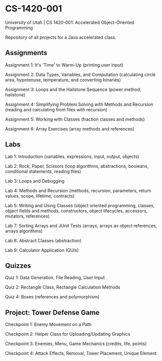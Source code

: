 # CS-1420-001
University of Utah | CS 1420-001: Accelerated Object-Oriented Programming

Repository of all projects for a Java accelerated class.

## Assignments

Assignment 1: It's 'Time' to Warm-Up (printing user input)

Assignment 2: Data Types, Variables, and Computation (calculating circle area, hypotenuse, temperature, and converting binaries)

Assignment 3: Loops and the Hailstone Sequence (power method, hailstone)

Assignment 4: Simplifying Problem Solving with Methods and Recursion (reading and calculating from files with recursion)

Assignment 5: Working with Classes (fraction classes and methods)

Assignment 6: Array Exercises (array methods and references)

## Labs

Lab 1: Introduction (variables, expressions, input, output, objects)

Lab 2: Rock, Paper, Scissors (loop algorithms, abstractions, booleans, conditional statements, reading files)

Lab 3: Loops and Debugging

Lab 4: Methods and Recursion (methods, recursion, parameters, return values, scope, lifetime, contracts)

Lab 5: Writing and Using Classes (object oriented programming, classes, object fields and methods, constructors, object lifecycles, accessors, mutators, references)

Lab 7: Sorting Arrays and JUnit Tests (arrays, arrays as object references, arrays algorithms)

Lab 8: Abstract Classes (abstraction)

Lab 9: Calculator Application (GUIs)

## Quizzes

Quiz 1: Data Generation, File Reading, User Input

Quiz 2: Rectangle Class, Rectangle Calculation Methods

Quiz 4: Boxes (references and polymorphism)

## Project: Tower Defense Game

Checkpoint 1: Enemy Movement on a Path

Checkpoint 2: Helper Class for Uploading/Updating Graphics

Checkpoint 3: Enemies, Menu, Game Mechanics (credits, life, points)

Checkpoint 4: Attack Effects, Removal, Tower Placement, Unique Element
